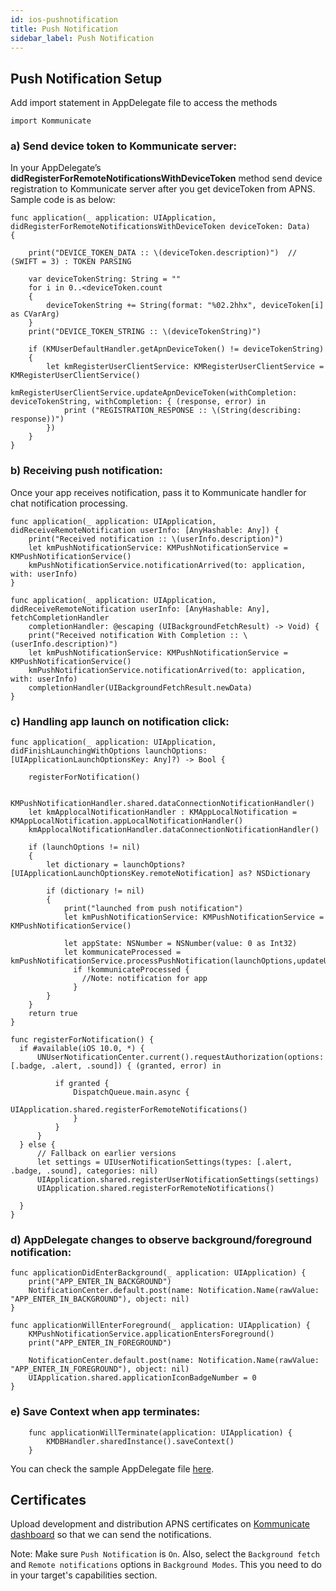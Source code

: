 ```yaml
---
id: ios-pushnotification
title: Push Notification
sidebar_label: Push Notification
---
```



## Push Notification Setup


Add import statement in AppDelegate file to access the methods
```
import Kommunicate
```

### a) Send device token to Kommunicate server:

In your AppDelegate’s **didRegisterForRemoteNotificationsWithDeviceToken** method send device registration to Kommunicate server after you get deviceToken from APNS. Sample code is as below:             

```
func application(_ application: UIApplication, didRegisterForRemoteNotificationsWithDeviceToken deviceToken: Data)
{

    print("DEVICE_TOKEN_DATA :: \(deviceToken.description)")  // (SWIFT = 3) : TOKEN PARSING

    var deviceTokenString: String = ""
    for i in 0..<deviceToken.count
    {
        deviceTokenString += String(format: "%02.2hhx", deviceToken[i] as CVarArg)
    }
    print("DEVICE_TOKEN_STRING :: \(deviceTokenString)")

    if (KMUserDefaultHandler.getApnDeviceToken() != deviceTokenString)
    {
        let kmRegisterUserClientService: KMRegisterUserClientService = KMRegisterUserClientService()
        kmRegisterUserClientService.updateApnDeviceToken(withCompletion: deviceTokenString, withCompletion: { (response, error) in
            print ("REGISTRATION_RESPONSE :: \(String(describing: response))")
        })
    }
}

```


### b) Receiving push notification:

Once your app receives notification, pass it to Kommunicate handler for chat notification processing.

```
func application(_ application: UIApplication, didReceiveRemoteNotification userInfo: [AnyHashable: Any]) {
    print("Received notification :: \(userInfo.description)")
    let kmPushNotificationService: KMPushNotificationService = KMPushNotificationService()
    kmPushNotificationService.notificationArrived(to: application, with: userInfo)
}

func application(_ application: UIApplication, didReceiveRemoteNotification userInfo: [AnyHashable: Any], fetchCompletionHandler
    completionHandler: @escaping (UIBackgroundFetchResult) -> Void) {
    print("Received notification With Completion :: \(userInfo.description)")
    let kmPushNotificationService: KMPushNotificationService = KMPushNotificationService()
    kmPushNotificationService.notificationArrived(to: application, with: userInfo)
    completionHandler(UIBackgroundFetchResult.newData)
}                                                        
```


### c) Handling app launch on notification click:

```
func application(_ application: UIApplication, didFinishLaunchingWithOptions launchOptions: [UIApplicationLaunchOptionsKey: Any]?) -> Bool {

    registerForNotification()

    KMPushNotificationHandler.shared.dataConnectionNotificationHandler()
    let kmApplocalNotificationHandler : KMAppLocalNotification =  KMAppLocalNotification.appLocalNotificationHandler()
    kmApplocalNotificationHandler.dataConnectionNotificationHandler()

    if (launchOptions != nil)
    {
        let dictionary = launchOptions?[UIApplicationLaunchOptionsKey.remoteNotification] as? NSDictionary

        if (dictionary != nil)
        {
            print("launched from push notification")
            let kmPushNotificationService: KMPushNotificationService = KMPushNotificationService()

            let appState: NSNumber = NSNumber(value: 0 as Int32)
            let kommunicateProcessed = kmPushNotificationService.processPushNotification(launchOptions,updateUI:appState)
              if !kommunicateProcessed {
                //Note: notification for app
              }
        }
    }
    return true
}

func registerForNotification() {
  if #available(iOS 10.0, *) {
      UNUserNotificationCenter.current().requestAuthorization(options:[.badge, .alert, .sound]) { (granted, error) in

          if granted {
              DispatchQueue.main.async {
                  UIApplication.shared.registerForRemoteNotifications()
              }
          }
      }
  } else {
      // Fallback on earlier versions
      let settings = UIUserNotificationSettings(types: [.alert, .badge, .sound], categories: nil)
      UIApplication.shared.registerUserNotificationSettings(settings)
      UIApplication.shared.registerForRemoteNotifications()

  }
}

```
### d)  AppDelegate changes to observe background/foreground notification:

```
func applicationDidEnterBackground(_ application: UIApplication) {
    print("APP_ENTER_IN_BACKGROUND")
    NotificationCenter.default.post(name: Notification.Name(rawValue: "APP_ENTER_IN_BACKGROUND"), object: nil)
}

```
 ```
 func applicationWillEnterForeground(_ application: UIApplication) {
     KMPushNotificationService.applicationEntersForeground()
     print("APP_ENTER_IN_FOREGROUND")

     NotificationCenter.default.post(name: Notification.Name(rawValue: "APP_ENTER_IN_FOREGROUND"), object: nil)
     UIApplication.shared.applicationIconBadgeNumber = 0
 }
```

### e) Save Context when app terminates:

```
    func applicationWillTerminate(application: UIApplication) {
        KMDBHandler.sharedInstance().saveContext()
    }
```

You can check the sample AppDelegate file [here](https://github.com/Kommunicate-io/Kommunicate-iOS-SDK/blob/master/Example/Kommunicate/AppDelegate.swift).

## Certificates

Upload development and distribution APNS certificates on [Kommunicate dashboard](https://dashboard.kommunicate.io/settings/pushnotification) so that we can send the notifications.

Note: Make sure `Push Notification` is `On`. Also, select the `Background fetch` and `Remote notifications` options in `Background Modes`. This you need to do in your target's capabilities section.

